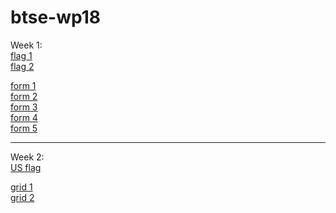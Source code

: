 # btse-wp18
Week 1:<br>
<a href="https://briannatse.github.io/btse-wp18/flag.html">flag 1</a><br>
<a href="https://briannatse.github.io/btse-wp18/flag2.html">flag 2</a><p></p>

<a href="https://briannatse.github.io/btse-wp18/Assignments/Week_1/form1.html">form 1</a><br>
<a href="https://briannatse.github.io/btse-wp18/Assignments/Week_1/form2.html">form 2</a><br>
<a href="https://briannatse.github.io/btse-wp18/Assignments/Week_1/form3.html">form 3</a><br>
<a href="https://briannatse.github.io/btse-wp18/Assignments/Week_1/form4.html">form 4</a><br>
<a href="https://briannatse.github.io/btse-wp18/Assignments/Week_1/form5.html">form 5</a><br>

<hr>

Week 2:<br>
<a href="https://briannatse.github.io/btse-wp18/usflag.html">US flag</a><p></p>
<a href="https://briannatse.github.io/btse-wp18/Assignments/Grid1.html">grid 1</a><br>
<a href="https://briannatse.github.io/btse-wp18/Assignments/Grid2.html">grid 2</a><br>
